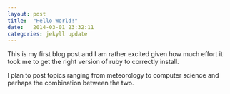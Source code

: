 ```yaml
---
layout: post
title:  "Hello World!"
date:   2014-03-01 23:32:11
categories: jekyll update
---
```


This is my first blog post and I am rather excited given how much effort it took me to get the right version of ruby to correctly install.

I plan to post topics ranging from meteorology to computer science and perhaps the combination between the two.
